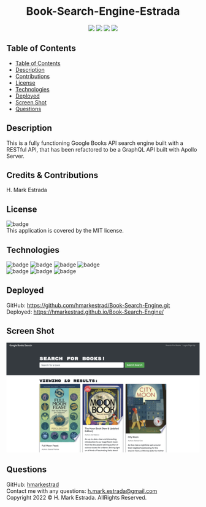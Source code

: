 <h1 align="center">Book-Search-Engine-Estrada</h1>

<p align="center">
<img src="https://img.shields.io/github/repo-size/hmarkestrad/Book-Search-Engine" />
<img src="https://img.shields.io/github/languages/top/hmarkestrad/Book-Search-Engine"  />
<img src="https://img.shields.io/github/issues/hmarkestrad/Book-Search-Engine" />
<img src="https://img.shields.io/github/last-commit/hmarkestrad/Book-Search-Engine" >
</p>
  
## Table of Contents
- [Table of Contents](#table-of-contents)
- [Description](#description)
- [Contributions](#credits--contributions)
- [License](#license)
- [Technologies](#technologies)
- [Deployed](#deployed)
- [Screen Shot](#screen-shot)
- [Questions](#questions)
  
## Description
This is a fully functioning Google Books API search engine built with a RESTful API, that has been refactored to be a GraphQL API built with Apollo Server.  
  
## Credits & Contributions
H. Mark Estrada
  
## License
![badge](https://img.shields.io/badge/license-MIT-brightgreen)<br>
This application is covered by the MIT license. 
  
## Technologies
![badge](https://img.shields.io/badge/Javascript-orange)
![badge](https://img.shields.io/badge/jQuery-orange)
![badge](https://img.shields.io/badge/-node.js-orange)
![badge](https://img.shields.io/badge/-heroku-orange)</br>
![badge](https://img.shields.io/badge/-json-blue)
![badge](https://img.shields.io/badge/-html5-blue)
![badge](https://img.shields.io/badge/-css-blue)
  
## Deployed
GitHub: https://github.com/hmarkestrad/Book-Search-Engine.git<br>
Deployed: https://hmarkestrad.github.io/Book-Search-Engine/

## Screen Shot

![Book-Search-Engine-Estrada](screenshot.png)
  
## Questions
GitHub: [hmarkestrad](https://github.com/hmarkestrad)<br>
Contact me with any questions: h.mark.estrada@gmail.com<br>
Copyright 2022 © H. Mark Estrada. AllRights Reserved.<br>